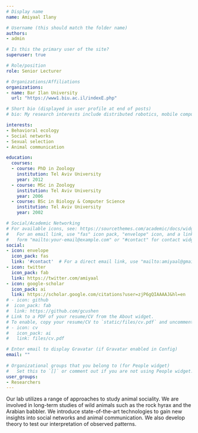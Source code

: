 ```yaml
---
# Display name
name: Amiyaal Ilany

# Username (this should match the folder name)
authors:
- admin

# Is this the primary user of the site?
superuser: true

# Role/position
role: Senior Lecturer

# Organizations/Affiliations
organizations:
- name: Bar Ilan University 
  url: "https://www1.biu.ac.il/indexE.php"

# Short bio (displayed in user profile at end of posts)
# bio: My research interests include distributed robotics, mobile computing and programmable matter.

interests:
- Behavioral ecology
- Social networks
- Sexual selection
- Animal communication

education:
  courses:
  - course: PhD in Zoology
    institution: Tel Aviv University
    year: 2012
  - course: MSc in Zoology
    institution: Tel Aviv University
    year: 2006
  - course: BSc in Biology & Computer Science
    institution: Tel Aviv University
    year: 2002

# Social/Academic Networking
# For available icons, see: https://sourcethemes.com/academic/docs/widgets/#icons
#   For an email link, use "fas" icon pack, "envelope" icon, and a link in the
#   form "mailto:your-email@example.com" or "#contact" for contact widget.
social:
- icon: envelope
  icon_pack: fas
  link: '#contact'  # For a direct email link, use "mailto:amiyaal@gmail.com".
- icon: twitter
  icon_pack: fab
  link: https://twitter.com/amiyaal
- icon: google-scholar
  icon_pack: ai
  link: https://scholar.google.com/citations?user=zjP6gQIAAAAJ&hl=en
# - icon: github
#  icon_pack: fab
#  link: https://github.com/gcushen
# Link to a PDF of your resume/CV from the About widget.
# To enable, copy your resume/CV to `static/files/cv.pdf` and uncomment the lines below.  
# - icon: cv
#   icon_pack: ai
#   link: files/cv.pdf

# Enter email to display Gravatar (if Gravatar enabled in Config)
email: ""
  
# Organizational groups that you belong to (for People widget)
#   Set this to `[]` or comment out if you are not using People widget.  
user_groups:
- Researchers
---
```


Our lab utilizes a range of approaches to study animal sociality. We are involved in long-term studies of wild animals such as the rock hyrax and the Arabian babbler. We introduce state-of-the-art technologies to gain new insights into social networks and animal communication. We also develop theory to test our interpretation of observed patterns.
